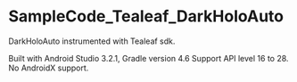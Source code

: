 # SampleCode_Tealeaf_DarkHoloAuto
DarkHoloAuto instrumented with Tealeaf sdk.

Built with Android Studio 3.2.1, Gradle version 4.6
Support API level 16 to 28.
No AndroidX support.
